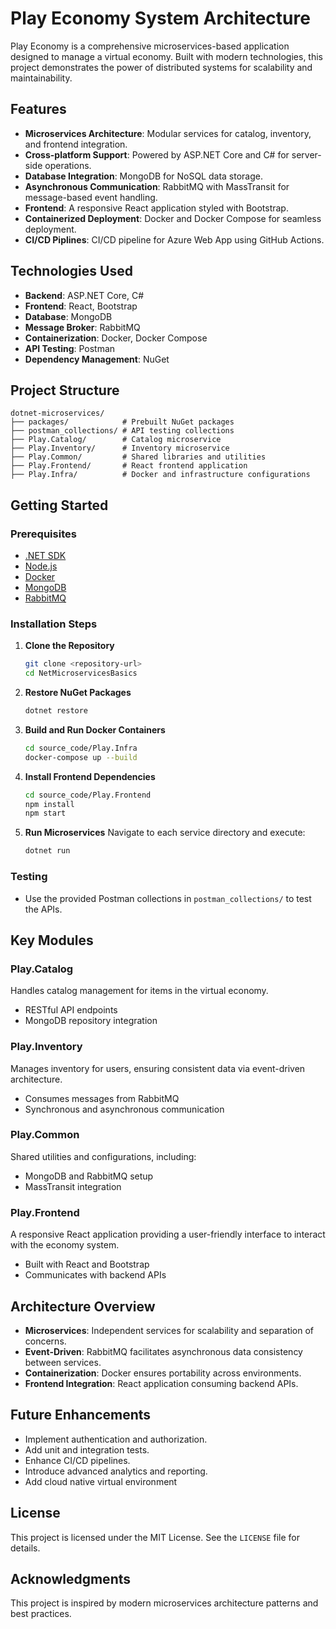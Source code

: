 # Play Economy System Architecture

Play Economy is a comprehensive microservices-based application designed to manage a virtual economy. Built with modern technologies, this project demonstrates the power of distributed systems for scalability and maintainability.

## Features
- **Microservices Architecture**: Modular services for catalog, inventory, and frontend integration.
- **Cross-platform Support**: Powered by ASP.NET Core and C# for server-side operations.
- **Database Integration**: MongoDB for NoSQL data storage.
- **Asynchronous Communication**: RabbitMQ with MassTransit for message-based event handling.
- **Frontend**: A responsive React application styled with Bootstrap.
- **Containerized Deployment**: Docker and Docker Compose for seamless deployment.
- **CI/CD Piplines**: CI/CD pipeline for Azure Web App using GitHub Actions.

## Technologies Used
- **Backend**: ASP.NET Core, C#
- **Frontend**: React, Bootstrap
- **Database**: MongoDB
- **Message Broker**: RabbitMQ
- **Containerization**: Docker, Docker Compose
- **API Testing**: Postman
- **Dependency Management**: NuGet

## Project Structure
```
dotnet-microservices/
├── packages/            # Prebuilt NuGet packages
├── postman_collections/ # API testing collections
├── Play.Catalog/        # Catalog microservice
├── Play.Inventory/      # Inventory microservice
├── Play.Common/         # Shared libraries and utilities
├── Play.Frontend/       # React frontend application
├── Play.Infra/          # Docker and infrastructure configurations
```

## Getting Started

### Prerequisites
- [.NET SDK](https://dotnet.microsoft.com/download)
- [Node.js](https://nodejs.org/)
- [Docker](https://www.docker.com/)
- [MongoDB](https://www.mongodb.com/)
- [RabbitMQ](https://www.rabbitmq.com/)

### Installation Steps
1. **Clone the Repository**
   ```bash
   git clone <repository-url>
   cd NetMicroservicesBasics
   ```

2. **Restore NuGet Packages**
   ```bash
   dotnet restore
   ```

3. **Build and Run Docker Containers**
   ```bash
   cd source_code/Play.Infra
   docker-compose up --build
   ```

4. **Install Frontend Dependencies**
   ```bash
   cd source_code/Play.Frontend
   npm install
   npm start
   ```

5. **Run Microservices**
   Navigate to each service directory and execute:
   ```bash
   dotnet run
   ```

### Testing
- Use the provided Postman collections in `postman_collections/` to test the APIs.

## Key Modules

### Play.Catalog
Handles catalog management for items in the virtual economy.
- RESTful API endpoints
- MongoDB repository integration

### Play.Inventory
Manages inventory for users, ensuring consistent data via event-driven architecture.
- Consumes messages from RabbitMQ
- Synchronous and asynchronous communication

### Play.Common
Shared utilities and configurations, including:
- MongoDB and RabbitMQ setup
- MassTransit integration

### Play.Frontend
A responsive React application providing a user-friendly interface to interact with the economy system.
- Built with React and Bootstrap
- Communicates with backend APIs

## Architecture Overview
- **Microservices**: Independent services for scalability and separation of concerns.
- **Event-Driven**: RabbitMQ facilitates asynchronous data consistency between services.
- **Containerization**: Docker ensures portability across environments.
- **Frontend Integration**: React application consuming backend APIs.

## Future Enhancements
- Implement authentication and authorization.
- Add unit and integration tests.
- Enhance CI/CD pipelines.
- Introduce advanced analytics and reporting.
- Add cloud native virtual environment

## License
This project is licensed under the MIT License. See the `LICENSE` file for details.

## Acknowledgments
This project is inspired by modern microservices architecture patterns and best practices.

